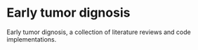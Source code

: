 # Early tumor dignosis
Early tumor dignosis, a collection of literature reviews and code implementations.
